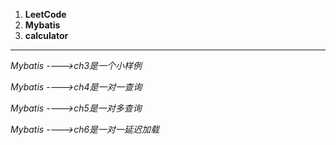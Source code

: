 
1. **LeetCode**
2. **Mybatis**
3. **calculator**



---

*Mybatis ---->ch3是一个小样例*

*Mybatis ---->ch4是一对一查询*

*Mybatis ---->ch5是一对多查询*

*Mybatis ---->ch6是一对一延迟加载*

